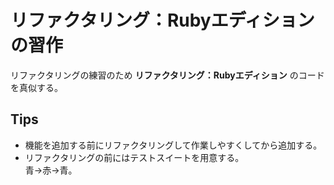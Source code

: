 # リファクタリング：Rubyエディションの習作  
リファクタリングの練習のため **リファクタリング：Rubyエディション** のコードを真似する。  

## Tips  
* 機能を追加する前にリファクタリングして作業しやすくしてから追加する。  
* リファクタリングの前にはテストスイートを用意する。  
  青→赤→青。  

